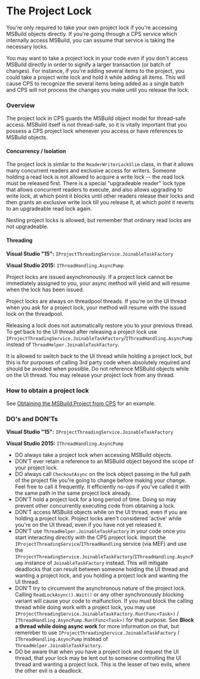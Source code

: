 The Project Lock
================

You're only required to take your own project lock if you're accessing
MSBuild objects directly. If you're going through a CPS service which
internally access MSBuild, you can assume that service is taking the
necessary locks.

You may want to take a project lock in your code even if you don't access
MSBuild directly in order to signify a larger transaction (or batch of
changes). For instance, if you're adding several items to the project,
you could take a project write lock and hold it while adding all items.
This will cause CPS to recognize the several items being added as a single
batch and CPS will not process the changes you make until you release the
lock.

### Overview

The project lock in CPS guards the MSBuild object model for thread-safe
access. MSBuild itself is not thread-safe, so it is vitally important
that you possess a CPS project lock whenever you access or have references
to MSBuild objects.

#### Concurrency / Isolation

The project lock is similar to the `ReaderWriterLockSlim` class, in that it
allows many concurrent readers and exclusive access for writers. Someone
holding a read lock is not allowed to acquire a write lock -- the read
lock must be released first. There is a special "upgradeable reader" lock
type that allows concurrent readers to execute, and also allows upgrading
to write lock, at which point it blocks until other readers release their
locks and then grants an exclusive write lock till you release it, at
which point it reverts to an upgradeable read lock again.

Nesting project locks is allowed, but remember that ordinary read locks
are not upgradeable.

#### Threading

**Visual Studio "15":** `IProjectThreadingService.JoinableTaskFactory`

**Visual Studio 2015:** `IThreadHandling.AsyncPump`

Project locks are issued asynchronously. If a project lock cannot be
immediately assigned to you, your async method will yield and will resume
when the lock has been issued.

Project locks are always on threadpool threads. If you're on the UI thread
when you ask for a project lock, your method will resume with the issued
lock on the threadpool.

Releasing a lock does not automatically restore you to your previous thread. 
To get back to the UI thread after releasing a project lock use 
`IProjectThreadingService.JoinableTaskFactory`/`IThreadHandling.AsyncPump` instead of `ThreadHelper.JoinableTaskFactory`.

It is allowed to switch back to the UI thread while holding a project
lock, but this is for purposes of calling 3rd party code when absolutely
required and should be avoided when possible. Do not reference MSBuild
objects while on the UI thread. You may release your project lock from
any thread.

### How to obtain a project lock

See [Obtaining the MSBuild.Project from CPS](../automation/obtaining_the_MSBuild.Project_from_CPS.md)
for an example.

### DO's and DON'Ts
**Visual Studio "15":** `IProjectThreadingService.JoinableTaskFactory`

**Visual Studio 2015:** `IThreadHandling.AsyncPump`


- DO always take a project lock when accessing MSBuild objects.
- DON'T ever retain a reference to an MSBuild object beyond the scope of 
  your project lock.
- DO always call `CheckoutAsync` on the lock object passing in the full 
  path of the project file you're going to change before making your change. 
  Feel free to call it frequently. It efficiently no-ops if you've called 
  it with the same path in the same project lock already.
- DON'T hold a project lock for a long period of time. Doing so may prevent 
  other concurrently executing code from obtaining a lock.
- DON'T access MSBuild objects while on the UI thread, even if you are 
  holding a project lock. Project locks aren't considered 'active' while 
  you're on the UI thread, even if you have not yet released it.
- DON'T use `ThreadHelper.JoinableTaskFactory` in your code once you start 
  interacting directly with the CPS project lock. Import the 
  `IProjectThreadingService`/`IThreadHandling` service (via MEF) and use the `IProjectThreadingService.JoinableTaskFactory`/`IThreadHandling.AsyncPump` 
  instance of `JoinableTaskFactory` instead. This will mitigate deadlocks 
  that can result between someone holding the UI thread and wanting a 
  project lock, and you holding a project lock and wanting the UI thread.
- DON'T try to circumvent the asynchronous nature of the project lock. 
  Calling `ReadLockAsync().Wait()` or any other synchronously blocking 
  variant will cause your code to malfunction. If you must block the calling 
  thread while doing work with a project lock, you may use 
  `IProjectThreadingService.JoinableTaskFactory.Run(Func<Task>)` / `IThreadHandling.AsyncPump.Run(Func<Task>)` for that purpose. See **Block 
  a thread while doing async work** for more information on that, but 
  remember to use `IProjectThreadingService.JoinableTaskFactory` / `IThreadHandling.AsyncPump` instead of 
  `ThreadHelper.JoinableTaskFactory`.
- DO be aware that when you have a project lock and request the UI thread, 
  that your lock may be lent out to someone controlling the UI thread and 
  wanting a project lock. This is the lesser of two evils, where the 
  other evil is a deadlock.
